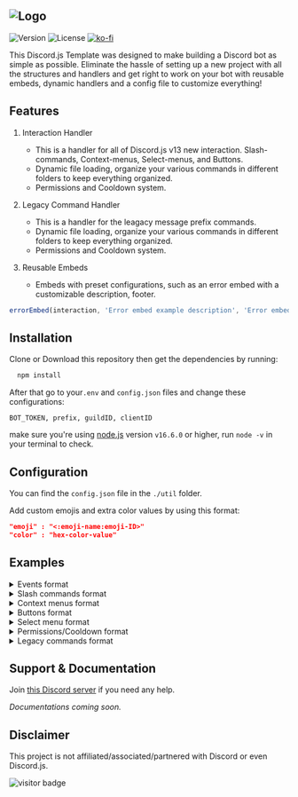 ![Logo](https://i.imgur.com/89Lv73l.png)
---
<p style="text-align: center;">

![Version](https://img.shields.io/badge/Version-v1.0-22AFF5?style=flat-square&logo=git&logoColor=white) ![License](https://img.shields.io/badge/License-GPL--3.0-22AFF5?style=flat-square&logo=Open-Source-Initiative&logoColor=white) [![ko-fi](https://img.shields.io/badge/Ko--fi-Buy_Me_A_Coffee-FF5E5B?style=flat-square&logo=ko-fi&logoColor=white)](https://ko-fi.com/B0B73WFJT)
</p>

This Discord.js Template was designed to make building a Discord bot as simple as possible. Eliminate the hassle of setting up a new project with all the structures and handlers and get right to work on your bot with reusable embeds, dynamic handlers and a config file to customize everything!

## Features

1. Interaction Handler

    - This is a handler for all of Discord.js v13 new interaction. Slash-commands, Context-menus, Select-menus, and Buttons.
    - Dynamic file loading, organize your various commands in different folders to keep everything organized.
    - Permissions and Cooldown system.

2. Legacy Command Handler

    - This is a handler for the leagacy message prefix commands.
    - Dynamic file loading, organize your various commands in different folders to keep everything organized.
    - Permissions and Cooldown system.

3. Reusable Embeds

   - Embeds with preset configurations, such as an error embed with a customizable description, footer.

```js
errorEmbed(interaction, 'Error embed example description', 'Error embed example footer')
```

## Installation

Clone or Download this repository then get the dependencies by running:

```bash
  npm install
```

After that go to your`.env` and `config.json` files and change these configurations:

```
BOT_TOKEN, prefix, guildID, clientID
```

make sure you're using [node.js](https://nodejs.org/en/) version `v16.6.0` or higher, run `node -v` in your terminal to check.

## Configuration

You can find the `config.json` file in the `./util` folder.

Add custom emojis and extra color values by using this format:

```json
"emoji" : "<:emoji-name:emoji-ID>"
"color" : "hex-color-value"
```

## Examples

<details>
  <summary>Events format</summary>

```js
module.exports = {
	name: 'eventName',
	once: 'true', //run once true/false
	async execute(<args>) {
    //Code
	},
}
```
</details>

<details>
  <summary>Slash commands format</summary>

```js
const { SlashCommandBuilder } = require('@discordjs/builders');
module.exports = {
	data: new SlashCommandBuilder()
		.setName('commandName')
		.setDescription('command description'),
	async execute(<args>) {
    // Code
	}
} 
```
</details>

<details>
  <summary>Context menus format</summary>
  
```js
const { ContextMenuCommandBuilder } = require('@discordjs/builders');
module.exports = {
	data: new ContextMenuCommandBuilder()
		.setName('context-menu-name')
		.setType(2), // (2): USER , (3): MESSAGE
	async execute(<args>) {
		// Code
	},
}
```
</details>

<details>
  <summary>Buttons format</summary>
  
Adding buttons to a message:
```js
const { MessageButton, MessageActionRow } = require('discord.js')
module.exports = {
		let exampleButton = new MessageButton()
			.setLabel('Example')
			.setStyle('PRIMARY') // PRIMARY, SECONDARY, SUCCESS, DANGER, LINK
			.setCustomId('example_button')
  const row = new MessageActionRow().addComponents(exampleButton)

  interaction.reply({
			content: 'Example message',
			components: [row],
		})
}
```

Button event:
```js
module.exports = {
	name: 'example_button',
	aliases: ['aliase1_button', 'aliase2_button'],
	async execute(interaction) {
		if (interaction.customId == 'example_button') {
			interaction.reply({
				content: 'example button pressed.'
			})
		}
```
</details>

<details>
  <summary>Select menu format</summary>
  
Adding select menu to a message:
```js
const { MessageSelectMenu, MessageActionRow } = require('discord.js')
module.exports = {
let selectMenu = new MessageSelectMenu()
            .setCustomId('select_example')
            .setPlaceholder('Nothing selected')
            .setMinValues(1)
            .setMaxValues(2)
			.addOptions([
                {
                    label: 'Option #1',
                    description: 'This is a description for option #1',
                    value: 'first_option',
                    emoji: '1️⃣',
                },
                {
                    label: 'Option #2',
                    description: 'This is a description for option #2',
                    value: 'second_option',
                    emoji: '2️⃣',
                }
      ])
const row = new MessageActionRow().addComponents(selectMenu)
  interaction.reply({
			content: 'Example message',
			components: [row],
		})
}
```

Select menu event:
```js
module.exports = {
	name: 'select_example',
	async execute(interaction) {
		interaction.reply({
			content: `${interaction.values[0]} option selected.`,
			ephemeral: true,
		})
	},
}
```
</details>

<details>
  <summary>Permissions/Cooldown format</summary>
  
```js
const { SlashCommandBuilder } = require('@discordjs/builders');
module.exports = {
	data: new SlashCommandBuilder()
		.setName('perms-cooldown-example')
		.setDescription('Permissions & Cooldown example'),
	cooldown: 5000, // Time in milliseconds.
  permissions: ['ADMINISTRATOR'],
	async execute(interaction) {
    interaction.reply({
			content: 'You have permission to run this command!',
		})
	}
}
```
</details>

<details>
  <summary>Legacy commands format</summary>
  
```js
module.exports = {
	name: 'commandName',
	aliases: ['aliase1', 'aliase2'],
	description: 'command description',
	async execute(message) {
		// Code
	},
}
```
</details>

## Support & Documentation

Join [this Discord server](https://discord.gg/HXQXSeYA3u) if you need any help.

_Documentations coming soon._

## Disclaimer

This project is not affiliated/associated/partnered with Discord or even Discord.js.

![visitor badge](https://visitor-badge.laobi.icu/badge?page_id=Djs-v13-bot-template.visitor-badge&left_color=black&right_color=black&left_text=Visitors)
